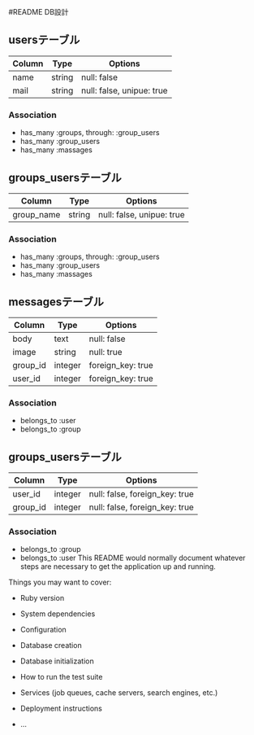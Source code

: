#README DB設計

## usersテーブル

|Column|Type|Options|
|------|----|-------|
|name|string|null: false|
|mail|string|null: false, unipue: true|

### Association
- has_many :groups, through: :group_users
- has_many :group_users
- has_many :massages

## groups_usersテーブル

|Column|Type|Options|
|------|----|-------|
|group_name|string|null: false, unipue: true|

### Association
- has_many :groups, through: :group_users
- has_many :group_users
- has_many :massages

## messagesテーブル

|Column|Type|Options|
|------|----|-------|
|body|text|null: false|
|image|string|null: true|
|group_id|integer|foreign_key: true|
|user_id|integer|foreign_key: true|

### Association
- belongs_to :user
- belongs_to :group


## groups_usersテーブル

|Column|Type|Options|
|------|----|-------|
|user_id|integer|null: false, foreign_key: true|
|group_id|integer|null: false, foreign_key: true|

### Association
- belongs_to :group
- belongs_to :user
This README would normally document whatever steps are necessary to get the
application up and running.

Things you may want to cover:

* Ruby version

* System dependencies

* Configuration

* Database creation

* Database initialization

* How to run the test suite

* Services (job queues, cache servers, search engines, etc.)

* Deployment instructions

* ...
